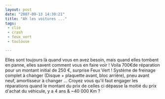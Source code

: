 ```yaml
---
layout: post
date: "2007-09-13 14:30:21"
title: "Ah les voitures ..."
tags:
 - clio
 - crash
 - feux_vert
 - toulouse

---
```


Elles sont toujours là quand vous en avez besoin, mais quand elles tombent en panne, elles savent comment vous en faire voir ! Voila 700€de réparation pour un montant initial de 250 €, surprise Feux Vert !
Système de freinage complet à changer (Disque + plaquette avant, bloc arrière), pneu avant neuf, amortisseur à changer ... Croyez vous qu'il faut engager les réparations quand le montant du prix de celles ci dépasse la moitié du prix d'achat du véhicule, y a 4 ans & ~40 000 Km ?
